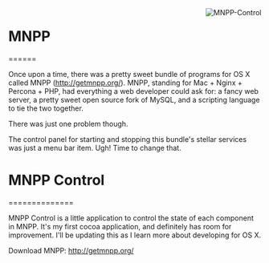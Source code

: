<img src="https://raw.github.com/L1fescape/MNPP-Control/master/images/screenshot.png" alt="MNPP-Control" title="MNPP-Control" align="right" />

# MNPP
======

Once upon a time, there was a pretty sweet bundle of programs for OS X called MNPP (http://getmnpp.org/). MNPP, standing for Mac + Nginx + Percona + PHP, had everything a web developer could ask for: a fancy web server, a pretty sweet open source fork of MySQL, and a scripting language to tie the two together.  

There was just one problem though.

The control panel for starting and stopping this bundle's stellar services was just a menu bar item. Ugh! Time to change that.


# MNPP Control
==============

MNPP Control is a little application to control the state of each component in MNPP. It's my first cocoa application, and definitely has room for improvement. I'll be updating this as I learn more about developing for OS X.


Download MNPP: http://getmnpp.org/

